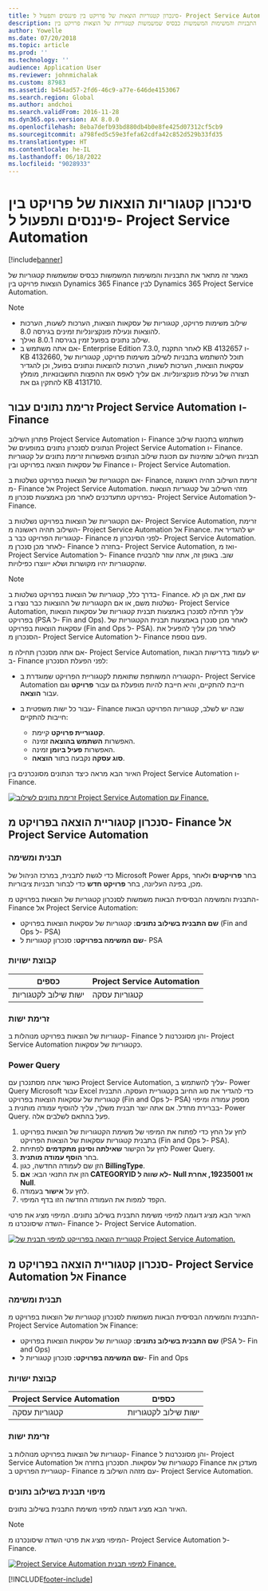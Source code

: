 ```yaml
---
title: סינכרון קטגוריות הוצאות של פרויקט בין פיננסים ותפעול ל- Project Service Automation
description: מאמר זה מתאר את התבניות והמשימות המשמשות כבסיס שמשמשות קטגוריות של הוצאות פרויקט בין Microsoft Dynamics 365 Finance לבין Dynamics 365 Project Service Automation.
author: Yowelle
ms.date: 07/20/2018
ms.topic: article
ms.prod: ''
ms.technology: ''
audience: Application User
ms.reviewer: johnmichalak
ms.custom: 87983
ms.assetid: b454ad57-2fd6-46c9-a77e-646de4153067
ms.search.region: Global
ms.author: andchoi
ms.search.validFrom: 2016-11-28
ms.dyn365.ops.version: AX 8.0.0
ms.openlocfilehash: 8eba7defb93bd880db4b0e8fe425d07312cf5cb9
ms.sourcegitcommit: a798fed5c59e3fefa62cdfa42c852d529b33fd35
ms.translationtype: HT
ms.contentlocale: he-IL
ms.lasthandoff: 06/18/2022
ms.locfileid: "9028933"
---
```

# <a name="synchronize-project-expense-categories-between-finance-and-operations-and-project-service-automation"></a>סינכרון קטגוריות הוצאות של פרויקט בין פיננסים ותפעול ל- Project Service Automation

[!include[banner](../includes/banner.md)]

מאמר זה מתאר את התבניות והמשימות המשמשות כבסיס שמשמשות קטגוריות של הוצאות פרויקט בין Dynamics 365 Finance לבין Dynamics 365 Project Service Automation.

> [!NOTE]
> - שילוב משימות פרויקט, קטגוריות של עסקאות הוצאות, הערכות לשעות, הערכות להוצאות ונעילת פונקציונליות זמינים בגירסה 8.0.
> - שילוב נתונים בפועל זמין בגירסה 8.0.1 ואילך.
> - אם אתה משתמש ב- Enterprise Edition 7.3.0, לאחר התקנת KB 4132657 ו- KB 4132660, תוכל להשתמש בתבניות לשילוב משימות פרויקט, קטגוריות של עסקאות הוצאות, הערכות לשעות, הערכות להוצאות ונתונים בפועל, וכן להגדיר תצורה של נעילת פונקציונליות. אם עליך לאפס את ההפצות החשבונאיות, מומלץ להתקין גם את KB 4131710.

## <a name="data-flow-for-project-service-automation-and-finance"></a>זרימת נתונים עבור Project Service Automation ו- Finance

פתרון השילוב Project Service Automation ו- Finance משתמש בתכונת שילוב הנתונים לסנכרון נתונים במופעים של Project Service Automation ו- Finance. תבניות השילוב שזמינות עם תכונת שילוב הנתונים מאפשרות זרימת נתונים על קטגוריות של עסקאות הוצאה בפרויקט ובין Finance ו- Project Service Automation.

אם הקטגוריות של הוצאות בפרויקט נשלטות ב- Finance, זרימת השילוב תהיה ראשונה מ- Finance אל Project Service Automation. מזהי השילוב של קטגוריות הוצאות בפרויקט מתעדכנים לאחר מכן באמצעות סנכרון מ- Project Service Automation ל- Finance.

אם הקטגוריות של הוצאות בפרויקט נשלטות ב- Project Service Automation, זרימת השילוב תהיה ראשונה מ- Project Service Automation אל Finance. יש להגדיר את קטגוריות הפרויקט כבר ב- Finance לפני הסינכרון מ- Project Service Automation. לאחר מכן סנכרן מ- Finance בחזרה ל- Project Service Automation, ואז מ- Project Service Automation ל- Finance שוב. באופן זה, אתה עוזר להבטיח שהקטגוריות יהיו מקושרות ושלא ייווצרו כפילויות.

> [!NOTE]
> בדרך כלל, קטגוריות של הוצאות בפרויקט נשלטות ב- Finance. עם זאת, אם הן לא נשלטות משם, או אם הקטגוריות של ההוצאות כבר נוצרו ב- Project Service Automation, עליך תחילה לסנכרן באמצעות תבנית קטגוריות של עסקאות הוצאות בפרויקט (PSA ל- Fin and Ops). לאחר מכן סנכרן באמצעות תבנית הקטגוריות של עסקאות הוצאות בפרויקט (Fin and Ops ל- PSA). לאחר מכן עליך להפעיל את הסנכרון מ- Project Service Automation ל- Finance פעם נוספת.
>
> אם אתה מסנכרן תחילה מ- Project Service Automation, יש לעמוד בדרישות הבאות ב- Finance לפני הפעלת הסנכרון:
>
> - הקטגוריה המשותפת שתואמת לקטגוריית הפרויקט שמוגדרת ב- Project Service Automation חייבת להתקיים, והיא חייבת להיות מופעלת גם עבור **פרויקט** וגם עבור **הוצאה**.
> - עבור כל ישות משפטית ב- Finance שבה יש לשלב, קטגוריות הפרויקט הבאות חייבות להתקיים:
>
>     - **קטגוריית פרויקט** קיימת. 
>     - האפשרות **השתמש בהוצאה** זמינה.
>     - האפשרות **פעיל ביומן** זמינה.
>     - **סוג עסקה** נקבעה בתור **הוצאה**.

האיור הבא מראה כיצד הנתונים מסונכרנים בין Project Service Automation ו- Finance.

[![זרימת נתונים לשילוב Project Service Automation עם Finance.](./media/ProjectExpenseCategoriesFlow.png)](./media/ProjectExpenseCategoriesFlow.png)

## <a name="project-expense-category-synchronization-from-finance-to-project-service-automation"></a>סנכרון קטגוריית הוצאה בפרויקט מ- Finance אל Project Service Automation

### <a name="template-and-task"></a>תבנית ומשימה

כדי לגשת לתבנית, במרכז הניהול של Microsoft Power Apps, בחר **פרויקטים** ולאחר מכן, בפינה העליונה, בחר **פרויקט חדש** כדי לבחור תבניות ציבוריות.

התבנית והמשימה הבסיסית הבאות משמשות לסנכרון קטגוריות של הוצאות בפרויקט מ- Finance אל Project Service Automation:

- **שם התבנית בשילוב נתונים:** קטגוריות של עסקאות הוצאות בפרויקט (Fin and Ops ל- PSA)
- **שם המשימה בפרויקט:** סנכרון קטגוריות ל- PSA

### <a name="entity-set"></a>קבוצת ישויות

| כספים                           | Project Service Automation |
|-----------------------------------|----------------------------|
| ישות שילוב לקטגוריות | קטגוריות עסקה     |

### <a name="entity-flow"></a>זרימת ישות

קטגוריות של הוצאות בפרויקט מנוהלות ב- Finance והן מסונכרנות ל- Project Service Automation כקטגוריות של עסקאות.

### <a name="power-query"></a>Power Query

כאשר אתה מסתנכרן עם Project Service Automation, עליך להשתמש ב- Power Query ‎‏‎‎‎Microsoft‎ עבור Excel כדי להגדיר את סוג החיוב בקטגוריית העסקה. התבנית קטגוריות של עסקאות הוצאות בפרויקט (Fin and Ops ל- PSA) מספק עמודה ומיפוי בברירת מחדל. אם אתה יוצר תבנית משלך, עליך להוסיף עמודה מותנית ב- Power Query. פעל בהתאם לשלבים אלה.

1. לחץ על החץ כדי לפתוח את המיפוי של משימת הקטגוריות של הוצאות בפרויקט בתבנית קטגוריות עסקאות של הוצאות הפרויקט (Fin and Ops ל- PSA).
2. לחץ על הקישור **שאילתה וסינון מתקדמים** לפתיחת Power Query.
2. בחר **הוסף עמודה מותנית**.
3. הזן שם לעמודה החדשה, כגון **BillingType**.
4. הזן את התנאי הבא: **אם CATEGORYID לא שווה ל- Null אז 19235001, אחרת Null**.
5. לחץ על **אישור** בעמודה.
6. הקפד למפות את העמודה החדשה הזו בדף המיפוי.

האיור הבא מציג דוגמה למיפוי משימת התבנית בשילוב נתונים. המיפוי מציג את פרטי השדה שיסונכרנו מ- Finance ל- Project Service Automation.

[![קטגוריית הוצאה בפרוייקט למיפוי תבנית של Project Service Automation.](./media/ProjectExpenseCategoriesToPSAMapping.jpg)](./media/ProjectExpenseCategoriesToPSAMapping.jpg)

## <a name="project-expense-category-synchronization-from-project-service-automation-to-finance"></a>סנכרון קטגוריית הוצאה בפרויקט מ- Project Service Automation אל Finance

### <a name="template-and-task"></a>תבנית ומשימה

התבנית והמשימה הבסיסית הבאות משמשות לסנכרון קטגוריות של הוצאות בפרויקט מ- Project Service Automation אל Finance:

- **שם התבנית בשילוב נתונים:** קטגוריות של עסקאות הוצאות בפרויקט (PSA ל- Fin and Ops)
- **שם המשימה בפרויקט:** סנכרון קטגוריות ל- Fin and Ops

### <a name="entity-set"></a>קבוצת ישויות

| Project Service Automation | כספים                           |
|----------------------------|-----------------------------------|
| קטגוריות עסקה     | ישות שילוב לקטגוריות |

### <a name="entity-flow"></a>זרימת ישות

קטגוריות של הוצאות בפרויקט מנוהלות ב- Finance והן מסונכרנות ל- Project Service Automation כקטגוריות של עסקאות. הסנכרון בחזרה אל Finance מעדכן את קטגוריית הפרויקט ב- Finance עם מזהה השילוב מ- Project Service Automation.

### <a name="template-mapping-in-data-integration"></a>מיפוי תבנית בשילוב נתונים

האיור הבא מציג דוגמה למיפוי משימת התבנית בשילוב נתונים.

> [!NOTE]
> המיפוי מציג את פרטי השדה שיסונכרנו מ- Project Service Automation ל- Finance.

[![Project Service Automation למיפוי תבנית Finance.](./media/ProjectExpenseCategoriesToFinOpsMapping.jpg)](./media/ProjectExpenseCategoriesToFinOpsMapping.jpg)


[!INCLUDE[footer-include](../includes/footer-banner.md)]